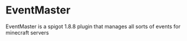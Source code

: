 # EventMaster
EventMaster is a spigot 1.8.8 plugin that manages all sorts of events for minecraft servers
